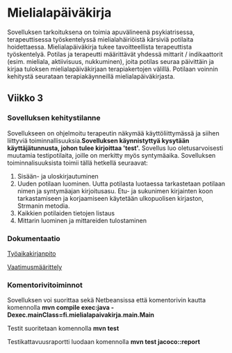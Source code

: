 # Mielialapäiväkirja
Sovelluksen tarkoituksena on toimia apuvälineenä psykiatrisessa, terapeuttisessa työskentelyssä mielialahäiriöistä kärsiviä potilaita hoidettaessa. Mielialapäiväkirja tukee tavoitteellista terapeuttista työskentelyä. Potilas ja terapeutti määrittävät yhdessä mittarit / indikaattorit (esim. mieliala, aktiivisuus, nukkuminen), joita potilas seuraa päivittäin ja kirjaa tuloksen mielialapäiväkirjaan terapiakertojen välillä. Potilaan voinnin kehitystä seurataan terapiakäynneillä mielialapäiväkirjasta.

## Viikko 3

### Sovelluksen kehitystilanne
Sovellukseen on ohjelmoitu terapeutin näkymää käyttöliittymässä ja siihen liittyviä toiminnallisuuksia.**Sovelluksen käynnistyttyä kysytään käyttäjätunnusta, johon tulee kirjoittaa 'test'.** Sovellus luo oletusarvoisesti muutamia testipotilaita, joille on merkitty myös syntymäaika. Sovelluksen toiminnalisuuksista toimii tällä hetkellä seuraavat:
1. Sisään- ja uloskirjautuminen
2. Uuden potilaan luominen. Uutta potilasta luotaessa tarkastetaan potilaan nimen ja syntymäajan kirjoitusasu. Etu- ja sukunimen kirjainten koon tarkastamiseen ja korjaamiseen käytetään ulkopuolisen kirjaston, Strmanin metodia. 
3. Kaikkien potilaiden tietojen listaus
4. Mittarin luominen ja mittareiden tulostaminen


### Dokumentaatio

[Työaikakirjanpito](https://github.com/jmjkorte/ot-harjoitustyo/blob/master/dokumentaatio/tyoaikakirjanpito.md)

[Vaatimusmäärittely](https://github.com/jmjkorte/ot-harjoitustyo/blob/master/dokumentaatio/vaatimusmaarittely.md)


### Komentorivitoiminnot

Sovelluksen voi suorittaa sekä Netbeansissa että komentorivin kautta komennolla **mvn compile exec:java -Dexec.mainClass=fi.mielialapaivakirja.main.Main**

Testit suoritetaan komennolla
**mvn test**

Testikattavuusraportti luodaan komennolla
**mvn test jacoco::report**
